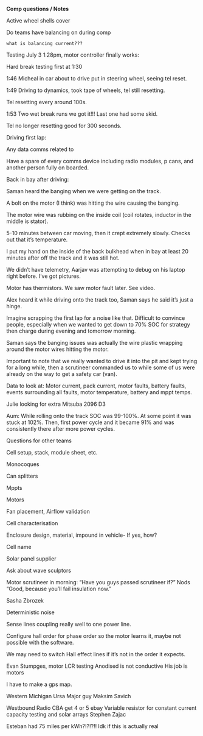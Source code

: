 **Comp questions / Notes**

Active wheel shells cover

Do teams have balancing on during comp

    what is balancing current???


Testing July 3 1:28pm, motor controller finally works:

Hard break testing first at 1:30

1:46
Micheal in car about to drive put in steering wheel, seeing tel reset.

1:49
Driving to dynamics, took tape of wheels, tel still resetting.

Tel resetting every around 100s.

1:53
Two wet break runs we got it!!! Last one had some skid.

Tel no longer resetting good for 300 seconds.

Driving first lap:

Any data comms related to 

Have a spare of every comms device including radio modules, p cans, and another person fully on boarded.

Back in bay after driving:

Saman heard the banging when we were getting on the track.

A bolt on the motor (I think) was hitting the wire causing the banging.

The motor wire was rubbing on the inside coil (coil rotates, inductor in the middle is stator).

5-10 minutes between car moving, then it crept extremely slowly. Checks out that it’s temperature.

I put my hand on the inside of the back bulkhead when in bay at least 20 minutes after  off the track and it was still hot.

We didn’t have telemetry, Aarjav was attempting to debug on his laptop right before. I’ve got pictures.

Motor has thermistors. We saw motor fault later. See video.

Alex heard it while driving onto the track too, Saman says he said it’s just a hinge.

Imagine scrapping the first lap for a noise like that. Difficult to convince people, especially when we wanted to get down to 70% SOC for strategy then charge during evening and tomorrow morning.

Saman says the banging issues was actually the wire plastic wrapping around the motor wires hitting the motor.

Important to note that we really wanted to drive it into the pit and kept trying for a long while, then a scrutineer commanded us to while some of us were already on the way to get a safety car (van).

Data to look at:
Motor current, pack current, motor faults, battery faults, events surrounding all faults, motor temperature, battery and mppt temps.

Julie looking for extra Mitsuba 2096 D3

Aum:
While rolling onto the track SOC was 99-100%. At some point it was stuck at 102%. Then, first power cycle and it became 91% and was consistently there after more power cycles.

Questions for other teams

Cell setup, stack, module sheet, etc.

Monocoques

Can splitters

Mppts

Motors

Fan placement, Airflow validation

Cell characterisation

Enclosure design, material, impound in vehicle- If yes, how?

Cell name

Solar panel supplier

Ask about wave sculptors









Motor scrutineer in morning:
“Have you guys passed scrutineer if?”
Nods
“Good, because you’ll fail insulation now.”

Sasha Zbrozek

Deterministic noise

Sense lines coupling really well to one power line.

Configure hall order for phase order so the motor learns it, maybe not possible with the software.

We may need to switch Hall effect lines if it’s not in the order it expects.

Evan Stumpges, motor LCR testing 
Anodised is not conductive
His job is motors

I have to make a gps map.

Western Michigan Ursa Major guy
Maksim Savich

Westbound Radio CBA get 4 or 5 ebay 
Variable resistor for constant current capacity testing and solar arrays
Stephen Zajac

Esteban had 75 miles per kWh?!?!?!! Idk if this is actually real